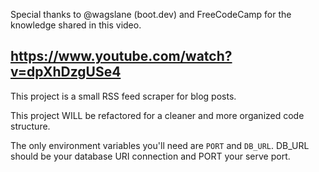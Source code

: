 Special thanks to @wagslane (boot.dev) and FreeCodeCamp for the knowledge shared in this video.

## https://www.youtube.com/watch?v=dpXhDzgUSe4

This project is a small RSS feed scraper for blog posts.

This project WILL be refactored for a cleaner and more organized code structure.

The only environment variables you'll need are `PORT` and `DB_URL`. DB_URL should be your database URI connection and PORT your serve port.
